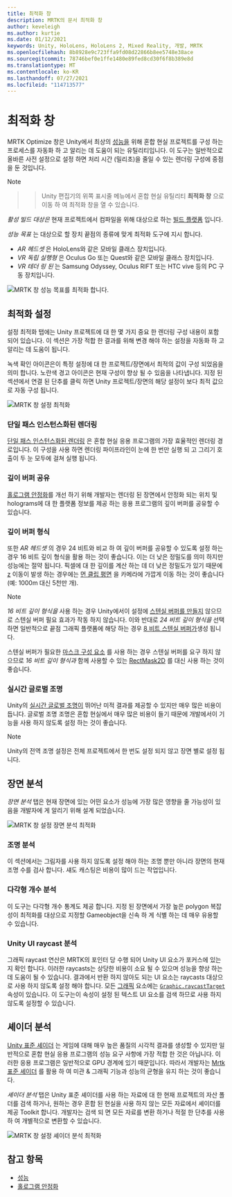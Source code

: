 ```yaml
---
title: 최적화 창
description: MRTK의 문서 최적화 창
author: keveleigh
ms.author: kurtie
ms.date: 01/12/2021
keywords: Unity, HoloLens, HoloLens 2, Mixed Reality, 개발, MRTK
ms.openlocfilehash: 8b8928e9c723ffa9fd08d22866b8ee5748e38ace
ms.sourcegitcommit: 78746bef0e1ffe1480e89fed8cd30f6f8b389e8d
ms.translationtype: MT
ms.contentlocale: ko-KR
ms.lasthandoff: 07/27/2021
ms.locfileid: "114713577"
---
```

# <a name="optimize-window"></a>최적화 창

MRTK Optimize 창은 Unity에서 최상의 [성능을](../../performance/perf-getting-started.md) 위해 혼합 현실 프로젝트를 구성 하는 프로세스를 자동화 하 고 알리는 데 도움이 되는 유틸리티입니다. 이 도구는 일반적으로 올바른 사전 설정으로 설정 하면 처리 시간 (밀리초)을 줄일 수 있는 렌더링 구성에 중점을 둔 것입니다.

> [!NOTE]
>    >    >  Unity 편집기의 위쪽 표시줄 메뉴에서 혼합 현실 유틸리티 **최적화 창** 으로 이동 하 여 최적화 창을 열 수 있습니다.

*활성 빌드 대상은* 현재 프로젝트에서 컴파일을 위해 대상으로 하는 [빌드 플랫폼](https://docs.unity3d.com/Manual/BuildSettings.html) 입니다.

*성능 목표* 는 대상으로 할 장치 끝점의 종류에 맞게 최적화 도구에 지시 합니다.

- *AR 헤드셋* 은 HoloLens와 같은 모바일 클래스 장치입니다.
- *VR 독립 실행형* 은 Oculus Go 또는 Quest와 같은 모바일 클래스 장치입니다.
- *VR 테더 링 된* 는 Samsung Odyssey, Oculus RIFT 또는 HTC vive 등의 PC 구동 장치입니다.

![MRTK 창 성능 목표를 최적화 합니다.](../images/performance/OptimizeWindowPerformanceTarget.jpg)

## <a name="setting-optimizations"></a>최적화 설정

설정 최적화 탭에는 Unity 프로젝트에 대 한 몇 가지 중요 한 렌더링 구성 내용이 포함 되어 있습니다. 이 섹션은 가장 적합 한 결과를 위해 변경 해야 하는 설정을 자동화 하 고 알리는 데 도움이 됩니다.

녹색 확인 아이콘은이 특정 설정에 대 한 프로젝트/장면에서 최적의 값이 구성 되었음을 의미 합니다. 노란색 경고 아이콘은 현재 구성이 향상 될 수 있음을 나타냅니다. 지정 된 섹션에서 연결 된 단추를 클릭 하면 Unity 프로젝트/장면의 해당 설정이 보다 최적 값으로 자동 구성 됩니다.

![MRTK 창 설정 최적화](../images/performance/OptimizeWindow_Settings.png)

### <a name="single-pass-instanced-rendering"></a>단일 패스 인스턴스화된 렌더링

[단일 패스 인스턴스화된 렌더링](https://docs.unity3d.com/Manual/SinglePassInstancing.html) 은 혼합 현실 응용 프로그램의 가장 효율적인 렌더링 경로입니다. 이 구성을 사용 하면 렌더링 파이프라인이 눈에 한 번만 실행 되 고 그리기 호출이 두 눈 모두에 걸쳐 실행 됩니다.

### <a name="depth-buffer-sharing"></a>깊이 버퍼 공유

[홀로그램 안정화](../../performance/hologram-Stabilization.md)를 개선 하기 위해 개발자는 렌더링 된 장면에서 안정화 되는 위치 및 holograms에 대 한 플랫폼 정보를 제공 하는 응용 프로그램의 깊이 버퍼를 공유할 수 있습니다.

### <a name="depth-buffer-format"></a>깊이 버퍼 형식

또한 *AR 헤드셋* 의 경우 24 비트와 비교 하 여 깊이 버퍼를 공유할 수 있도록 설정 하는 경우 16 비트 깊이 형식을 활용 하는 것이 좋습니다. 이는 더 낮은 정밀도를 의미 하지만 성능에는 절약 됩니다. 픽셀에 대 한 깊이를 계산 하는 데 더 낮은 정밀도가 있기 때문에 [z](https://en.wikipedia.org/wiki/Z-fighting) 이동이 발생 하는 경우에는 [먼 클립 평면](https://docs.unity3d.com/Manual/class-Camera.html) 을 카메라에 가깝게 이동 하는 것이 좋습니다 (예: 1000m 대신 5천만 개).

> [!NOTE]
> *16 비트 깊이 형식을* 사용 하는 경우 Unity에서이 설정에 [스텐실 버퍼를 만들지](https://docs.unity3d.com/ScriptReference/RenderTexture-depth.html) 않으므로 스텐실 버퍼 필요 효과가 작동 하지 않습니다. 이와 반대로 *24 비트 깊이 형식을* 선택 하면 일반적으로 끝점 그래픽 플랫폼에 해당 하는 경우 [8 비트 스텐실 버퍼가](https://docs.unity3d.com/Manual/SL-Stencil.html)생성 됩니다.
>
> 스텐실 버퍼가 필요한 [마스크 구성 요소](https://docs.unity3d.com/Manual/script-Mask.html) 를 사용 하는 경우 스텐실 버퍼를 요구 하지 않으므로 *16 비트 깊이 형식과* 함께 사용할 수 있는 [RectMask2D](https://docs.unity3d.com/Manual/script-RectMask2D.html) 를 대신 사용 하는 것이 좋습니다.

### <a name="real-time-global-illumination"></a>실시간 글로벌 조명

Unity의 [실시간 글로벌 조명이](https://docs.unity3d.com/Manual/GIIntro.html) 뛰어난 미적 결과를 제공할 수 있지만 매우 많은 비용이 듭니다. 글로벌 조명 조명은 혼합 현실에서 매우 많은 비용이 들기 때문에 개발에서이 기능을 사용 하지 않도록 설정 하는 것이 좋습니다.

> [!NOTE]
> Unity의 전역 조명 설정은 전체 프로젝트에서 한 번도 설정 되지 않고 장면 별로 설정 됩니다.

## <a name="scene-analysis"></a>장면 분석

*장면 분석* 탭은 현재 장면에 있는 어떤 요소가 성능에 가장 많은 영향을 줄 가능성이 있음을 개발자에 게 알리기 위해 설계 되었습니다.

![MRTK 창 설정 장면 분석 최적화](../images/performance/OptimizeWindow_SceneAnalysis.png)

### <a name="lighting-analysis"></a>조명 분석

이 섹션에서는 그림자를 사용 하지 않도록 설정 해야 하는 조명 뿐만 아니라 장면의 현재 조명 수를 검사 합니다. 섀도 캐스팅은 비용이 많이 드는 작업입니다.

### <a name="polygon-count-analysis"></a>다각형 개수 분석

이 도구는 다각형 개수 통계도 제공 합니다. 지정 된 장면에서 가장 높은 polygon 복잡성이 최적화를 대상으로 지정할 Gameobject을 신속 하 게 식별 하는 데 매우 유용할 수 있습니다.

### <a name="unity-ui-raycast-analysis"></a>Unity UI raycast 분석

그래픽 raycast 연산은 MRTK의 포인터 당 수행 되어 Unity UI 요소가 포커스에 있는지 확인 합니다. 이러한 raycasts는 상당한 비용이 소요 될 수 있으며 성능을 향상 하는 데 도움이 될 수 있습니다. 결과에서 반환 하지 않아도 되는 UI 요소는 raycasts 대상으로 사용 하지 않도록 설정 해야 합니다. 모든 [그래픽](https://docs.unity3d.com/2018.4/Documentation/ScriptReference/UI.Graphic.html) 요소에는 [`Graphic.raycastTarget`](https://docs.unity3d.com/2018.4/Documentation/ScriptReference/UI.Graphic-raycastTarget.html) 속성이 있습니다. 이 도구는이 속성이 설정 된 텍스트 UI 요소를 검색 하므로 사용 하지 않도록 설정할 수 있습니다.

## <a name="shader-analysis"></a>셰이더 분석

[Unity 표준 셰이더](https://docs.unity3d.com/Manual/shader-StandardShader.html) 는 게임에 대해 매우 높은 품질의 시각적 결과를 생성할 수 있지만 일반적으로 혼합 현실 응용 프로그램의 성능 요구 사항에 가장 적합 한 것은 아닙니다. 이러한 응용 프로그램은 일반적으로 GPU 경계에 있기 때문입니다. 따라서 개발자는 [Mrtk 표준 셰이더](../rendering/mrtk-standard-shader.md) 를 활용 하 여 미관 & 그래픽 기능과 성능의 균형을 유지 하는 것이 좋습니다.

*셰이더 분석* 탭은 Unity 표준 셰이더를 사용 하는 자료에 대 한 현재 프로젝트의 자산 폴더를 검색 하거나, 원하는 경우 혼합 된 현실을 사용 하지 않는 모든 자료에서 셰이더를 제공 Toolkit 합니다. 개발자는 검색 되 면 모든 자료를 변환 하거나 적절 한 단추를 사용 하 여 개별적으로 변환할 수 있습니다.

![MRTK 창 설정 셰이더 분석 최적화](../images/performance/OptimizeWindow_ShaderAnalysis.png)

## <a name="see-also"></a>참고 항목

- [성능](../../performance/perf-getting-started.md)
- [홀로그램 안정화](../../performance/hologram-stabilization.md)
